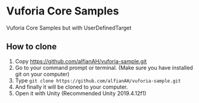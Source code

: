# Vuforia Core Samples

Vuforia Core Samples but with UserDefinedTarget

## How to clone
1. Copy https://github.com/alfianAH/vuforia-sample.git
2. Go to your command prompt or terminal. (Make sure you have installed git on your computer)
3. Type ```git clone https://github.com/alfianAH/vuforia-sample.git```
4. And finally it will be cloned to your computer.
5. Open it with Unity (Recommended Unity 2019.4.12f1)